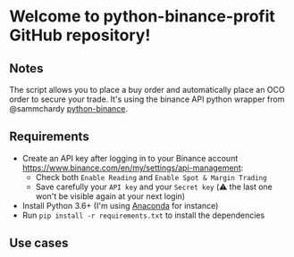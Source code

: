 # Welcome to python-binance-profit GitHub repository!
## Notes
The script allows you to place a buy order and automatically place an OCO order to secure your trade.
It's using the binance API python wrapper from @sammchardy [python-binance](https://github.com/sammchardy/python-binance).
## Requirements
- Create an API key after logging in to your Binance account https://www.binance.com/en/my/settings/api-management:
  - Check both `Enable Reading` and `Enable Spot & Margin Trading`
  - Save carefully your `API key` and your `Secret key` (⚠️ the last one won't be visible again at your next login)
- Install Python 3.6+ (I'm using [Anaconda](https://www.anaconda.com/) for instance)
- Run `pip install -r requirements.txt` to install the dependencies
## Use cases
